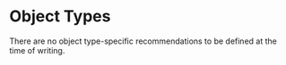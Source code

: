 # Object Types

There are no object type-specific recommendations to be defined at the time of writing. 
